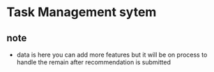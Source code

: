 # Task Management sytem 
## note 
- data is here you can add more features but it will be on process to handle the remain after recommendation is submitted
